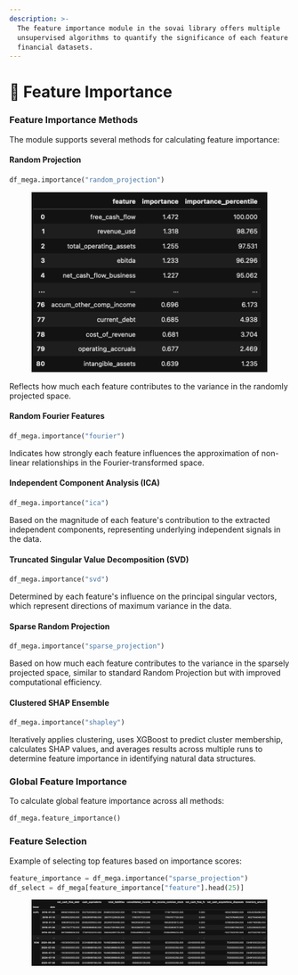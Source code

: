 ```yaml
---
description: >-
  The feature importance module in the sovai library offers multiple
  unsupervised algorithms to quantify the significance of each feature in
  financial datasets.
---
```


# 🔩 Feature Importance

### Feature Importance Methods

The module supports several methods for calculating feature importance:

#### Random Projection

```python
df_mega.importance("random_projection")
```

<figure><img src="../.gitbook/assets/image (95).png" alt=""><figcaption></figcaption></figure>

Reflects how much each feature contributes to the variance in the randomly projected space.

#### Random Fourier Features

```python
df_mega.importance("fourier")
```

Indicates how strongly each feature influences the approximation of non-linear relationships in the Fourier-transformed space.

#### Independent Component Analysis (ICA)

```python
df_mega.importance("ica")
```

Based on the magnitude of each feature's contribution to the extracted independent components, representing underlying independent signals in the data.

#### Truncated Singular Value Decomposition (SVD)

```python
df_mega.importance("svd")
```

Determined by each feature's influence on the principal singular vectors, which represent directions of maximum variance in the data.

#### Sparse Random Projection

```python
df_mega.importance("sparse_projection")
```

Based on how much each feature contributes to the variance in the sparsely projected space, similar to standard Random Projection but with improved computational efficiency.

#### Clustered SHAP Ensemble

```python
df_mega.importance("shapley")
```

Iteratively applies clustering, uses XGBoost to predict cluster membership, calculates SHAP values, and averages results across multiple runs to determine feature importance in identifying natural data structures.

### Global Feature Importance

To calculate global feature importance across all methods:

```python
df_mega.feature_importance()
```

### Feature Selection

Example of selecting top features based on importance scores:

```python
feature_importance = df_mega.importance("sparse_projection")
df_select = df_mega[feature_importance["feature"].head(25)]
```

<figure><img src="../.gitbook/assets/image (96).png" alt=""><figcaption></figcaption></figure>
